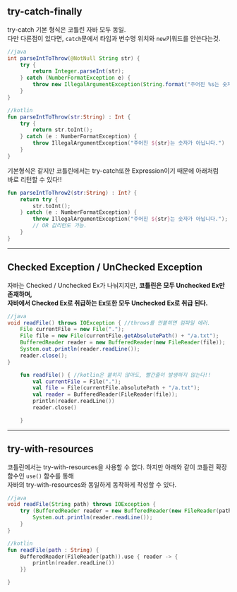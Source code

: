 ## try-catch-finally
try-catch 기본 형식은 코틀린 자바 모두 동일.  
다만 다른점이 있다면, ```catch```문에서 타입과 변수명 위치와 ```new```키워드를 안쓴다는것.  

```java
//java
int parseIntToThrow(@NotNull String str) {
    try {
        return Integer.parseInt(str);
    } catch (NumberFormatException e) {
        throw new IllegalArgumentException(String.format("주어진 %s는 숫자가 아닙니다.", str));
    }
}
```
```kotlin
//kotlin
fun parseIntToThrow(str:String) : Int {
    try {
        return str.toInt();
    } catch (e : NumberFormatException) {
        throw IllegalArgumentException("주어진 ${str}는 숫자가 아닙니다.")
    }
}
```
기본형식은 같지만 코틀린에서는 try-catch또한 Expression이기 때문에 아래처럼  
바로 리턴할 수 있다!!
```kotlin
fun parseIntToThrow2(str:String) : Int? {
    return try {
        str.toInt();
    } catch (e : NumberFormatException) {
        throw IllegalArgumentException("주어진 ${str}는 숫자가 아닙니다.");
        // OR 값리턴도 가능.
    }
}
```
---
## Checked Exception / UnChecked Exception
자바는 Checked / Unchecked Ex가 나눠지지만, **코틀린은 모두 Unchecked Ex만 존재하며,  
자바에서 Checked Ex로 취급하는 Ex또한 모두 Unchecked Ex로 취급 된다.**

```java
//java
void readFile() throws IOException { //throws를 안붙히면 컴파일 에러.
    File currentFile = new File(".");
    File file = new File(currentFile.getAbsolutePath() + "/a.txt");
    BufferedReader reader = new BufferedReader(new FileReader(file));
    System.out.println(reader.readLine());
    reader.close();
}
```
```kotlin
    fun readFile() { //kotlin은 붙히지 않아도, 빨간줄이 발생하지 않는다!!
        val currentFile = File(".");
        val file = File(currentFile.absolutePath + "/a.txt");
        val reader = BufferedReader(FileReader(file));
        println(reader.readLine())
        reader.close()

    }

```
---
## try-with-resources
코틀린에서는 try-with-resources을 사용할 수 없다. 하지만 아래와 같이 코틀린 확장함수인 ```use()``` 함수를 통해  
자바의 try-with-resources와 동일하게 동작하게 작성할 수 있다.
```java
//java
void readFile(String path) throws IOException {
    try (BufferedReader reader = new BufferedReader(new FileReader(path))) {
        System.out.println(reader.readLine());
    }
}
```
```kotlin
//kotlin
fun readFile(path : String) {
    BufferedReader(FileReader(path)).use { reader -> {
        println(reader.readLine())
    }}

}
```